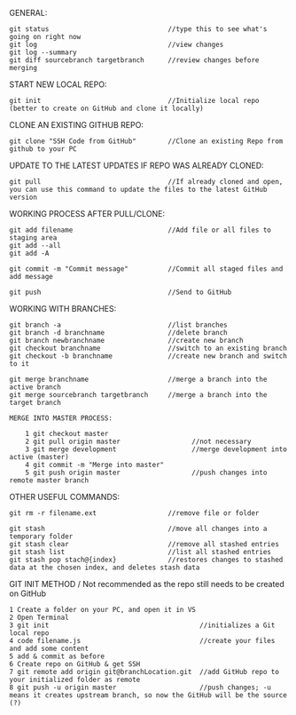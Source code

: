 GENERAL:

    git status                              //type this to see what's going on right now
    git log                                 //view changes
    git log --summary
    git diff sourcebranch targetbranch      //review changes before merging

START NEW LOCAL REPO:

    git init                                //Initialize local repo (better to create on GitHub and clone it locally)

CLONE AN EXISTING GITHUB REPO:

    git clone "SSH Code from GitHub"        //Clone an existing Repo from github to your PC

UPDATE TO THE LATEST UPDATES IF REPO WAS ALREADY CLONED:

    git pull                                //If already cloned and open, you can use this command to update the files to the latest GitHub version

WORKING PROCESS AFTER PULL/CLONE:

    git add filename                        //Add file or all files to staging area
    git add --all
    git add -A

    git commit -m "Commit message"          //Commit all staged files and add message

    git push                                //Send to GitHub

WORKING WITH BRANCHES:

    git branch -a                           //list branches
    git branch -d branchname                //delete branch
    git branch newbranchname                //create new branch
    git checkout branchname                 //switch to an existing branch
    git checkout -b branchname              //create new branch and switch to it

    git merge branchname                    //merge a branch into the active branch
    git merge sourcebranch targetbranch     //merge a branch into the target branch

    MERGE INTO MASTER PROCESS:

        1 git checkout master
        2 git pull origin master                  //not necessary
        3 git merge development                   //merge development into active (master)
        4 git commit -m "Merge into master"       
        5 git push origin master                  //push changes into remote master branch

OTHER USEFUL COMMANDS:

    git rm -r filename.ext                  //remove file or folder

    git stash                               //move all changes into a temporary folder
    git stash clear                         //remove all stashed entries
    git stash list                          //list all stashed entries
    git stash pop stach@{index}             //restores changes to stashed data at the chosen index, and deletes stash data

GIT INIT METHOD / Not recommended as the repo still needs to be created on GitHub

    1 Create a folder on your PC, and open it in VS
    2 Open Terminal
    3 git init                                      //initializes a Git local repo
    4 code filename.js                              //create your files and add some content
    5 add & commit as before
    6 Create repo on GitHub & get SSH
    7 git remote add origin git@branchLocation.git  //add GitHub repo to your initialized folder as remote
    8 git push -u origin master                     //push changes; -u means it creates upstream branch, so now the GitHub will be the source (?)